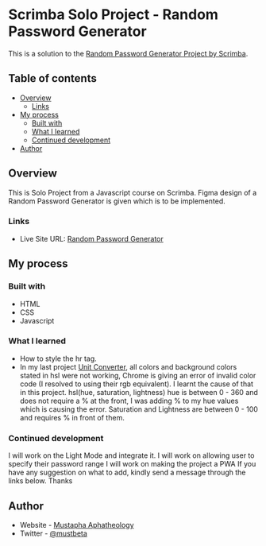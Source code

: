 # Scrimba Solo Project - Random Password Generator

This is a solution to the [Random Password Generator Project by Scrimba](https://scrimba.com/learn/learnjavascript/).

## Table of contents

- [Overview](#overview)
  - [Links](#links)
- [My process](#my-process)
  - [Built with](#built-with)
  - [What I learned](#what-i-learned)
  - [Continued development](#continued-development)
- [Author](#author)


## Overview
This is Solo Project from a Javascript course on Scrimba. Figma design of a Random Password Generator is given which is to be implemented.



### Links

- Live Site URL: [Random Password Generator](https://aphatheology.github.io/Random_Password_Generator/)

## My process

### Built with

- HTML
- CSS 
- Javascript

### What I learned

- How to style the hr tag.
- In my last project [Unit Converter](https://aphatheology.github.io/UnitConverter/), all colors and background colors stated in hsl were not working, Chrome is giving an error of invalid color code (I resolved to using their rgb equivalent). I learnt the cause of that in this project. 
  hsl(hue, saturation, lightness)
  hue is between 0 - 360 and does not require a % at the front, I was adding % to my hue values which is causing the error.
  Saturation and Lightness are between 0 - 100 and requires % in front of them.



### Continued development

I will work on the Light Mode and integrate it.
I will work on allowing user to specify their password range
I will work on making the project a PWA
If you have any suggestion on what to add, kindly send a message through the links below. Thanks

## Author

- Website - [Mustapha Aphatheology](https://www.github.com/aphatheology)
- Twitter - [@mustbeta](https://www.twitter.com/mustbeta)

